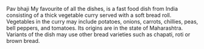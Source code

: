 Pav bhaji My favourite of all the dishes, is a fast food dish from India consisting of a thick vegetable curry served with a soft bread roll. Vegetables in the curry may include potatoes, onions, carrots, chillies, peas, bell peppers, and tomatoes. Its origins are in the state of Maharashtra. Variants of the dish may use other bread varieties such as chapati, roti or brown bread.
